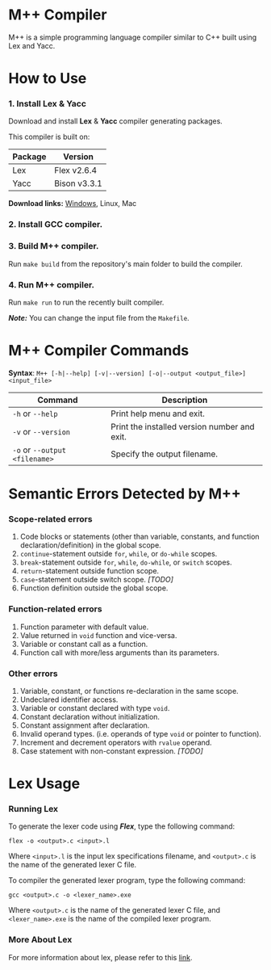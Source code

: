 # M++ Compiler
M++ is a simple programming language compiler similar to C++ built using Lex and Yacc.

# How to Use
### 1. Install Lex & Yacc  
Download and install **Lex** & **Yacc** compiler generating packages.

This compiler is built on:

| Package                 | Version        |
| ----------------------- | -------------- |
| Lex                     | Flex v2.6.4    |
| Yacc                    | Bison v3.3.1   |

**Download links:** [Windows](https://github.com/lexxmark/winflexbison/releases), Linux, Mac

### 2. Install GCC compiler.

### 3. Build M++ compiler.
Run `make build` from the repository's main folder to build the compiler.

### 4. Run M++ compiler.
Run `make run` to run the recently built compiler.  

**_Note:_** You can change the input file from the `Makefile`.

# M++ Compiler Commands
**Syntax**: `M++ [-h|--help] [-v|--version] [-o|--output <output_file>]  <input_file>`

| Command                                         | Description                                                      |
| ----------------------------------------------- | ---------------------------------------------------------------- |
| `-h` or `--help`                                | Print help menu and exit.                                        |
| `-v` or `--version`                             | Print the installed version number and exit.                     |
| `-o` or `--output` `<filename>`                 | Specify the output filename.                                     |

# Semantic Errors Detected by M++
### Scope-related errors
1. Code blocks or statements (other than variable, constants, and function declaration/definition) in the global scope.
2. `continue`-statement outside `for`, `while`, or `do-while` scopes.
3. `break`-statement outside `for`, `while`, `do-while`, or `switch` scopes.
4. `return`-statement outside function scope.
5. `case`-statement outside switch scope. _[TODO]_
6. Function definition outside the global scope.

### Function-related errors
1. Function parameter with default value.
2. Value returned in `void` function and vice-versa.
3. Variable or constant call as a function.
4. Function call with more/less arguments than its parameters.

### Other errors
1. Variable, constant, or functions re-declaration in the same scope.
2. Undeclared identifier access.
3. Variable or constant declared with type `void`.
4. Constant declaration without initialization.
5. Constant assignment after declaration.
6. Invalid operand types. (i.e. operands of type `void` or pointer to function).
7. Increment and decrement operators with `rvalue` operand.
8. Case statement with non-constant expression. _[TODO]_

# Lex Usage

### Running Lex
To generate the lexer code using **_Flex_**, type the following command:

```Console
flex -o <output>.c <input>.l
```

Where `<input>.l` is the input lex specifications filename, and `<output>.c` is the name of the generated lexer C file.

To compiler the generated lexer program, type the following command:

```Console
gcc <output>.c -o <lexer_name>.exe
```

Where `<output>.c` is the name of the generated lexer C file, and `<lexer_name>.exe` is the name of the compiled lexer program.

### More About Lex
For more information about lex, please refer to this [link](https://github.com/OmarBazaraa/Compiler/blob/master/README_LEX.md).
